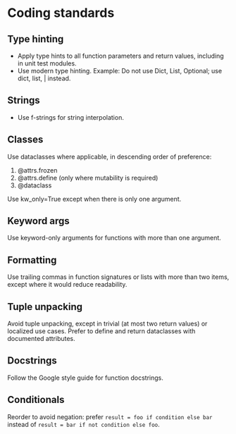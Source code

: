 # Coding standards

## Type hinting

- Apply type hints to all function parameters and return values, including in unit test modules.
- Use modern type hinting. Example: Do not use Dict, List, Optional; use dict, list, | instead.

## Strings

- Use f-strings for string interpolation.

## Classes

Use dataclasses where applicable, in descending order of preference:
1. @attrs.frozen
2. @attrs.define (only where mutability is required)
3. @dataclass

Use kw_only=True except when there is only one argument.

## Keyword args

Use keyword-only arguments for functions with more than one argument.

## Formatting

Use trailing commas in function signatures or lists with more than two items, except where it would reduce readability.

## Tuple unpacking

Avoid tuple unpacking, except in trivial (at most two return values) or localized use cases. Prefer to define and return dataclasses with documented attributes.

## Docstrings

Follow the Google style guide for function docstrings.

## Conditionals

Reorder to avoid negation: prefer `result = foo if condition else bar` instead of `result = bar if not condition else foo`.
